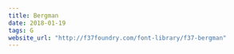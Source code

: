 ```yaml
---
title: Bergman
date: 2018-01-19
tags: G
website_url: "http://f37foundry.com/font-library/f37-bergman"
---
```

